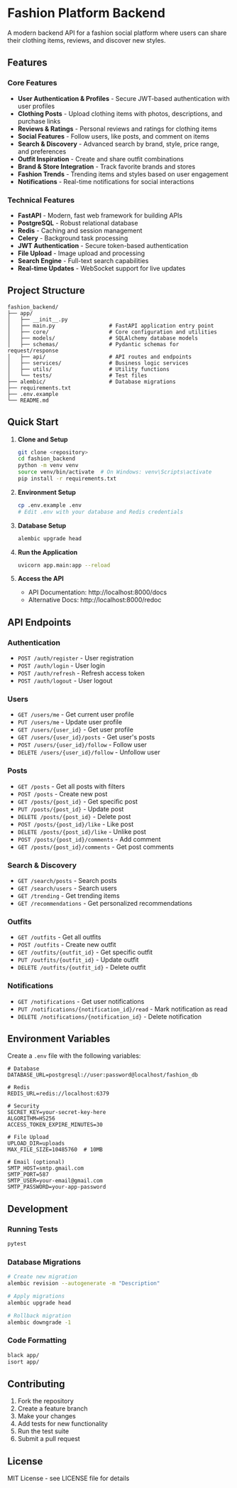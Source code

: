 # Fashion Platform Backend

A modern backend API for a fashion social platform where users can share their clothing items, reviews, and discover new styles.

## Features

### Core Features
- **User Authentication & Profiles** - Secure JWT-based authentication with user profiles
- **Clothing Posts** - Upload clothing items with photos, descriptions, and purchase links
- **Reviews & Ratings** - Personal reviews and ratings for clothing items
- **Social Features** - Follow users, like posts, and comment on items
- **Search & Discovery** - Advanced search by brand, style, price range, and preferences
- **Outfit Inspiration** - Create and share outfit combinations
- **Brand & Store Integration** - Track favorite brands and stores
- **Fashion Trends** - Trending items and styles based on user engagement
- **Notifications** - Real-time notifications for social interactions

### Technical Features
- **FastAPI** - Modern, fast web framework for building APIs
- **PostgreSQL** - Robust relational database
- **Redis** - Caching and session management
- **Celery** - Background task processing
- **JWT Authentication** - Secure token-based authentication
- **File Upload** - Image upload and processing
- **Search Engine** - Full-text search capabilities
- **Real-time Updates** - WebSocket support for live updates

## Project Structure

```
fashion_backend/
├── app/
│   ├── __init__.py
│   ├── main.py                 # FastAPI application entry point
│   ├── core/                   # Core configuration and utilities
│   ├── models/                 # SQLAlchemy database models
│   ├── schemas/                # Pydantic schemas for request/response
│   ├── api/                    # API routes and endpoints
│   ├── services/               # Business logic services
│   ├── utils/                  # Utility functions
│   └── tests/                  # Test files
├── alembic/                    # Database migrations
├── requirements.txt
├── .env.example
└── README.md
```

## Quick Start

1. **Clone and Setup**
   ```bash
   git clone <repository>
   cd fashion_backend
   python -m venv venv
   source venv/bin/activate  # On Windows: venv\Scripts\activate
   pip install -r requirements.txt
   ```

2. **Environment Setup**
   ```bash
   cp .env.example .env
   # Edit .env with your database and Redis credentials
   ```

3. **Database Setup**
   ```bash
   alembic upgrade head
   ```

4. **Run the Application**
   ```bash
   uvicorn app.main:app --reload
   ```

5. **Access the API**
   - API Documentation: http://localhost:8000/docs
   - Alternative Docs: http://localhost:8000/redoc

## API Endpoints

### Authentication
- `POST /auth/register` - User registration
- `POST /auth/login` - User login
- `POST /auth/refresh` - Refresh access token
- `POST /auth/logout` - User logout

### Users
- `GET /users/me` - Get current user profile
- `PUT /users/me` - Update user profile
- `GET /users/{user_id}` - Get user profile
- `GET /users/{user_id}/posts` - Get user's posts
- `POST /users/{user_id}/follow` - Follow user
- `DELETE /users/{user_id}/follow` - Unfollow user

### Posts
- `GET /posts` - Get all posts with filters
- `POST /posts` - Create new post
- `GET /posts/{post_id}` - Get specific post
- `PUT /posts/{post_id}` - Update post
- `DELETE /posts/{post_id}` - Delete post
- `POST /posts/{post_id}/like` - Like post
- `DELETE /posts/{post_id}/like` - Unlike post
- `POST /posts/{post_id}/comments` - Add comment
- `GET /posts/{post_id}/comments` - Get post comments

### Search & Discovery
- `GET /search/posts` - Search posts
- `GET /search/users` - Search users
- `GET /trending` - Get trending items
- `GET /recommendations` - Get personalized recommendations

### Outfits
- `GET /outfits` - Get all outfits
- `POST /outfits` - Create new outfit
- `GET /outfits/{outfit_id}` - Get specific outfit
- `PUT /outfits/{outfit_id}` - Update outfit
- `DELETE /outfits/{outfit_id}` - Delete outfit

### Notifications
- `GET /notifications` - Get user notifications
- `PUT /notifications/{notification_id}/read` - Mark notification as read
- `DELETE /notifications/{notification_id}` - Delete notification

## Environment Variables

Create a `.env` file with the following variables:

```env
# Database
DATABASE_URL=postgresql://user:password@localhost/fashion_db

# Redis
REDIS_URL=redis://localhost:6379

# Security
SECRET_KEY=your-secret-key-here
ALGORITHM=HS256
ACCESS_TOKEN_EXPIRE_MINUTES=30

# File Upload
UPLOAD_DIR=uploads
MAX_FILE_SIZE=10485760  # 10MB

# Email (optional)
SMTP_HOST=smtp.gmail.com
SMTP_PORT=587
SMTP_USER=your-email@gmail.com
SMTP_PASSWORD=your-app-password
```

## Development

### Running Tests
```bash
pytest
```

### Database Migrations
```bash
# Create new migration
alembic revision --autogenerate -m "Description"

# Apply migrations
alembic upgrade head

# Rollback migration
alembic downgrade -1
```

### Code Formatting
```bash
black app/
isort app/
```

## Contributing

1. Fork the repository
2. Create a feature branch
3. Make your changes
4. Add tests for new functionality
5. Run the test suite
6. Submit a pull request

## License

MIT License - see LICENSE file for details 
